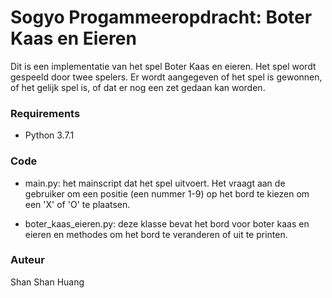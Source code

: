# Sogyo Progammeeropdracht: Boter Kaas en Eieren #

Dit is een implementatie van het spel Boter Kaas en eieren.
Het spel wordt gespeeld door twee spelers. Er wordt aangegeven
of het spel is gewonnen, of het gelijk spel is, of dat er nog een zet gedaan kan worden.

### Requirements ###
- Python 3.7.1

### Code ###
- main.py: het mainscript dat het spel uitvoert. Het vraagt aan de gebruiker
om een positie (een nummer 1-9) op het bord te kiezen om een 'X' of 'O' te plaatsen.

- boter_kaas_eieren.py: deze klasse bevat het bord voor boter kaas en eieren en
methodes om het bord te veranderen of uit te printen.

### Auteur ###
Shan Shan Huang
